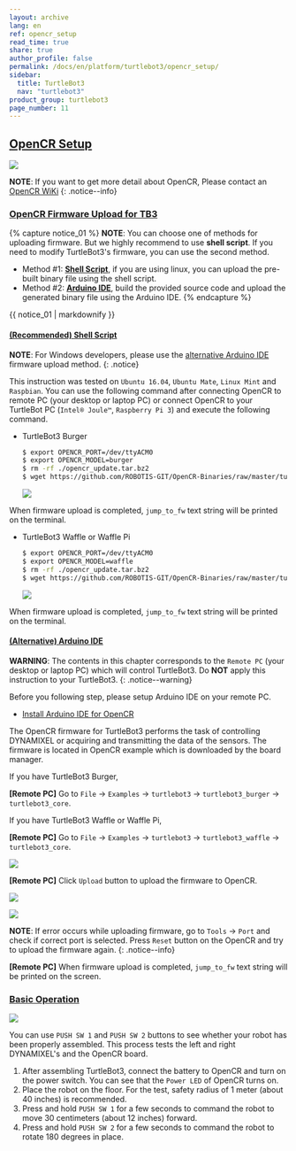 ```yaml
---
layout: archive
lang: en
ref: opencr_setup
read_time: true
share: true
author_profile: false
permalink: /docs/en/platform/turtlebot3/opencr_setup/
sidebar:
  title: TurtleBot3
  nav: "turtlebot3"
product_group: turtlebot3
page_number: 11
---
```


<div style="counter-reset: h1 6"></div>
<div style="counter-reset: h2 2"></div>

<!--[dummy Header 1]>
  <h1 id="setup"><a href="#setup">Setup</a></h1>
<![end dummy Header 1]-->

## [OpenCR Setup](#opencr-setup)

![](/assets/images/platform/turtlebot3/software/remote_pc_and_turtlebot.png)

**NOTE**: If you want to get more detail about OpenCR, Please contact an [OpenCR WiKi][opencr]
{: .notice--info}

### [OpenCR Firmware Upload for TB3](#opencr-firmware-upload-for-tb3)

{% capture notice_01 %}
**NOTE**: You can choose one of methods for uploading firmware. But we highly recommend to use **shell script**. If you need to modify TurtleBot3's firmware, you can use the second method.
- Method #1: [**Shell Script**](#shell-script), if you are using linux, you can upload the pre-built binary file using the shell script.
- Method #2: [**Arduino IDE**](#arduino-ide), build the provided source code and upload the generated binary file using the Arduino IDE.
{% endcapture %}

<div class="notice--info">{{ notice_01 | markdownify }}</div>

#### [(Recommended) Shell Script](#recommended-shell-script)

**NOTE**: For Windows developers, please use the [alternative Arduino IDE](#alternative-arduino-ide) firmware upload method.
{: .notice}

This instruction was tested on `Ubuntu 16.04`, `Ubuntu Mate`, `Linux Mint` and `Raspbian`. You can use the following command after connecting OpenCR to remote PC (your desktop or laptop PC) or connect OpenCR to your TurtleBot PC (`Intel® Joule™`, `Raspberry Pi 3`) and execute the following command.

- TurtleBot3 Burger

  ``` bash
  $ export OPENCR_PORT=/dev/ttyACM0
  $ export OPENCR_MODEL=burger
  $ rm -rf ./opencr_update.tar.bz2
  $ wget https://github.com/ROBOTIS-GIT/OpenCR-Binaries/raw/master/turtlebot3/ROS1/latest/opencr_update.tar.bz2 && tar -xvf opencr_update.tar.bz2 && cd ./opencr_update && ./update.sh $OPENCR_PORT $OPENCR_MODEL.opencr && cd ..
  ```

  ![](/assets/images/platform/turtlebot3/opencr/shell01.png)

When firmware upload is completed, `jump_to_fw` text string will be printed on the terminal.

- TurtleBot3 Waffle or Waffle Pi

  ``` bash
  $ export OPENCR_PORT=/dev/ttyACM0
  $ export OPENCR_MODEL=waffle
  $ rm -rf ./opencr_update.tar.bz2
  $ wget https://github.com/ROBOTIS-GIT/OpenCR-Binaries/raw/master/turtlebot3/ROS1/latest/opencr_update.tar.bz2 && tar -xvf opencr_update.tar.bz2 && cd ./opencr_update && ./update.sh $OPENCR_PORT $OPENCR_MODEL.opencr && cd ..
  ```

  ![](/assets/images/platform/turtlebot3/opencr/shell02.png)

When firmware upload is completed, `jump_to_fw` text string will be printed on the terminal.

#### [(Alternative) Arduino IDE](#alternative-arduino-ide)

**WARNING**: The contents in this chapter corresponds to the `Remote PC` (your desktop or laptop PC) which will control TurtleBot3. Do **NOT** apply this instruction to your TurtleBot3.
{: .notice--warning}

Before you following step, please setup Arduino IDE on your remote PC.

  - [Install Arduino IDE for OpenCR][install_arduino_ide_for_opencr]

The OpenCR firmware for TurtleBot3 performs the task of controlling DYNAMIXEL or acquiring and transmitting the data of the sensors. The firmware is located in OpenCR example which is downloaded by the board manager.

If you have TurtleBot3 Burger,

**[Remote PC]** Go to `File` → `Examples` → `turtlebot3` → `turtlebot3_burger` → `turtlebot3_core`.

If you have TurtleBot3 Waffle or Waffle Pi,

**[Remote PC]** Go to `File` → `Examples` → `turtlebot3` → `turtlebot3_waffle` → `turtlebot3_core`.

![](/assets/images/platform/turtlebot3/opencr/o1.png)

**[Remote PC]** Click `Upload` button to upload the firmware to OpenCR.

![](/assets/images/platform/turtlebot3/opencr/o2.png)

![](/assets/images/platform/turtlebot3/opencr/o3.png)

**NOTE**: If error occurs while uploading firmware, go to `Tools` → `Port` and check if correct port is selected. Press `Reset` button on the OpenCR and try to upload the firmware again.
{: .notice--info}
  
**[Remote PC]** When firmware upload is completed, `jump_to_fw` text string will be printed on the screen.

### [Basic Operation](#basic-operation)

![](/assets/images/platform/turtlebot3/opencr/opencr_models.png)

You can use `PUSH SW 1` and `PUSH SW 2` buttons to see whether your robot has been properly assembled. This process tests the left and right DYNAMIXEL's and the OpenCR board.

1. After assembling TurtleBot3, connect the battery to OpenCR and turn on the power switch. You can see that the `Power LED` of OpenCR turns on.
2. Place the robot on the floor. For the test, safety radius of 1 meter (about 40 inches) is recommended.
3. Press and hold `PUSH SW 1` for a few seconds to command the robot to move 30 centimeters (about 12 inches) forward.
4. Press and hold `PUSH SW 2` for a few seconds to command the robot to rotate 180 degrees in place.

[opencr]: /docs/en/parts/controller/opencr10/
[install_arduino_ide_for_opencr]: /docs/en/parts/controller/opencr10/#arduino-ide
